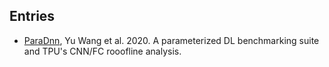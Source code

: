 ## Entries
- [ParaDnn](yuwang2020TPU-roofline-benchmarking.md), Yu Wang et al. 2020. A parameterized DL 
 benchmarking suite and TPU's CNN/FC rooofline analysis.